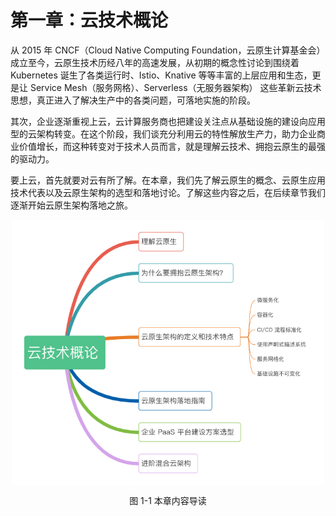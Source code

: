# 第一章：云技术概论

从 2015 年 CNCF（Cloud Native Computing Foundation，云原生计算基金会）成立至今，云原生技术历经八年的高速发展，从初期的概念性讨论到围绕着 Kubernetes 诞生了各类运行时、Istio、Knative 等等丰富的上层应用和生态，更是让 Service Mesh（服务网格）、Serverless（无服务器架构） 这些革新云技术思想，真正进入了解决生产中的各类问题，可落地实施的阶段。

其次，企业逐渐重视上云，云计算服务商也把建设关注点从基础设施的建设向应用型的云架构转变。在这个阶段，我们谈充分利用云的特性解放生产力，助力企业商业价值增长，而这种转变对于技术人员而言，就是理解云技术、拥抱云原生的最强的驱动力。

要上云，首先就要对云有所了解。在本章，我们先了解云原生的概念、云原生应用技术代表以及云原生架构的选型和落地讨论。了解这些内容之后，在后续章节我们逐渐开始云原生架构落地之旅。


<div  align="center">
	<img src="../assets/cloud-summary.png" width = "500"  align=center />
	<p>图 1-1 本章内容导读</p>
</div>


